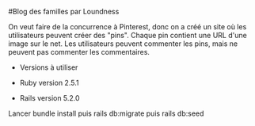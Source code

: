 #Blog des familles par Loundness

On veut faire de la concurrence à Pinterest, donc on a créé un site où les utilisateurs peuvent créer des "pins". Chaque pin contient une URL d'une image sur le net. Les utilisateurs peuvent commenter les pins, mais ne peuvent pas commenter les commentaires.

* Versions à utiliser

* Ruby version 2.5.1

* Rails version 5.2.0


Lancer bundle install
puis rails db:migrate
puis rails db:seed